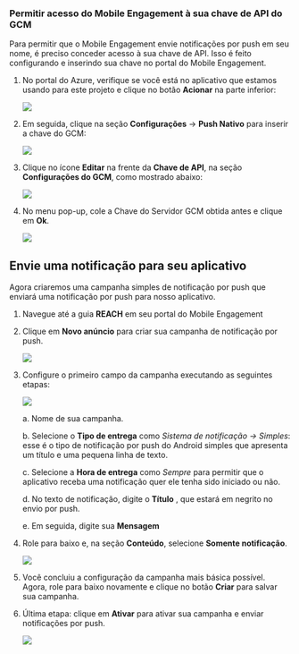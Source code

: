 ### <a name="grant-mobile-engagement-access-to-your-gcm-api-key"></a>Permitir acesso do Mobile Engagement à sua chave de API do GCM

Para permitir que o Mobile Engagement envie notificações por push em seu nome, é preciso conceder acesso à sua chave de API. Isso é feito configurando e inserindo sua chave no portal do Mobile Engagement.

1. No portal do Azure, verifique se você está no aplicativo que estamos usando para este projeto e clique no botão **Acionar** na parte inferior:

    ![](./media/mobile-engagement-create-app-in-portal-new/engage-button.png)

2. Em seguida, clique na seção **Configurações** -> **Push Nativo** para inserir a chave do GCM:

    ![](./media/mobile-engagement-android-send-push/engagement-portal.png)

3. Clique no ícone **Editar** na frente da **Chave de API**, na seção **Configurações do GCM**, como mostrado abaixo:

    ![](./media/mobile-engagement-android-send-push/native-push-settings.png)

4. No menu pop-up, cole a Chave do Servidor GCM obtida antes e clique em **Ok**.

    ![](./media/mobile-engagement-android-send-push/api-key.png)

## <a id="send"></a>Envie uma notificação para seu aplicativo

Agora criaremos uma campanha simples de notificação por push que enviará uma notificação por push para nosso aplicativo.

1. Navegue até a guia **REACH** em seu portal do Mobile Engagement

2. Clique em **Novo anúncio** para criar sua campanha de notificação por push.

    ![](./media/mobile-engagement-android-send-push/new-announcement.png)
3. Configure o primeiro campo da campanha executando as seguintes etapas:

    ![](./media/mobile-engagement-android-send-push/campaign-first-params.png)

    a. Nome de sua campanha.

    b. Selecione o **Tipo de entrega** como *Sistema de notificação -> Simples*: esse é o tipo de notificação por push do Android simples que apresenta um título e uma pequena linha de texto.

    c. Selecione a **Hora de entrega** como *Sempre* para permitir que o aplicativo receba uma notificação quer ele tenha sido iniciado ou não.

    d. No texto de notificação, digite o **Título** , que estará em negrito no envio por push.

    e. Em seguida, digite sua **Mensagem**
4. Role para baixo e, na seção **Conteúdo**, selecione **Somente notificação**.

    ![](./media/mobile-engagement-android-send-push/campaign-content.png)
5. Você concluiu a configuração da campanha mais básica possível. Agora, role para baixo novamente e clique no botão **Criar** para salvar sua campanha.
6. Última etapa: clique em **Ativar** para ativar sua campanha e enviar notificações por push.
   
    ![](./media/mobile-engagement-android-send-push/campaign-activate.png)

